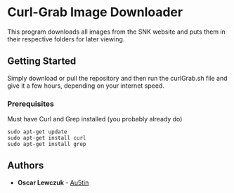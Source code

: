 # Curl-Grab Image Downloader

This program downloads all images from the SNK website and puts them in their respective folders for later viewing.

## Getting Started

Simply download or pull the repository and then run the curlGrab.sh file and give it a few hours, depending on your internet speed.

### Prerequisites

Must have Curl and Grep installed (you probably already do)

```
sudo apt-get update
sudo apt-get install curl
sudo apt-get install grep
```

## Authors

* **Oscar Lewczuk** - [Au5tin](https://github.com/Au5tin)
